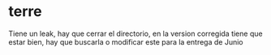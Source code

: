 # terre
Tiene un leak, hay que cerrar el directorio, en la version corregida tiene que estar bien, hay que buscarla o modificar este para la entrega de Junio
